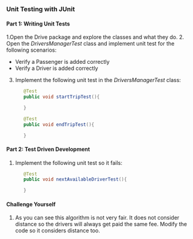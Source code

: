 ### Unit Testing with JUnit


#### Part 1: Writing Unit Tests

1.Open the Drive package and explore the classes and what they do.
2. Open the *DriversManagerTest* class and implement unit test for the following scenarios:
* Verify a Passenger is added correctly
* Verify a Driver is added correctly

3. Implement the following unit test in the *DriversManagerTest* class:

     ```java
        @Test
        public void startTripTest(){
    
        }
    
        @Test
        public void endTripTest(){
    
        }
     ```
#### Part 2: Test Driven Development
1. Implement the following unit test so it fails:
     ```java
        @Test
        public void nextAvailableDriverTest(){
    
        }
     ```

#### Challenge Yourself
1. As you can see this algorithm is not very fair. It does not consider distance so the drivers
will always get paid the same fee. Modify the code so it considers distance too.
 
